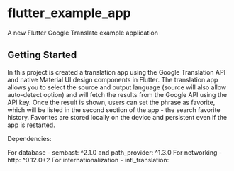 # flutter_example_app

A new Flutter Google Translate example application

## Getting Started

In this project is created a translation
app using the Google Translation API and native Material UI design components in Flutter.
The translation app allows you to select the source and output language (source will also allow auto-detect option) and will fetch the results from the Google API using the API key. Once the result is shown, users can set the phrase as favorite, which will be listed in the second section of the app - the search favorite history. Favorites are stored locally on the device and persistent even if the app is restarted.

Dependencies:

For database -   sembast: ^2.1.0 and   path_provider: ^1.3.0
For networking -   http: ^0.12.0+2
For internationalization -   intl_translation:

